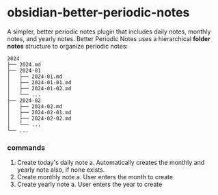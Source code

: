 # obsidian-better-periodic-notes

A simpler, better periodic notes plugin that includes daily notes, monthly notes, and yearly notes. Better Periodic Notes uses a hierarchical **folder notes** structure to organize periodic notes:

```
2024
├── 2024.md
├── 2024-01
│   ├── 2024-01.md
│   ├── 2024-01-01.md
│   ├── 2024-01-02.md
│   └── ...
├── 2024-02
│   ├── 2024-02.md
│   ├── 2024-02-01.md
│   ├── 2024-02-02.md
│   └── ...
└── ...
```

### commands
1. Create today's daily note
  a. Automatically creates the monthly and yearly note also, if none exists.
2. Create monthly note
  a. User enters the month to create
3. Create yearly note
  a. User enters the year to create
